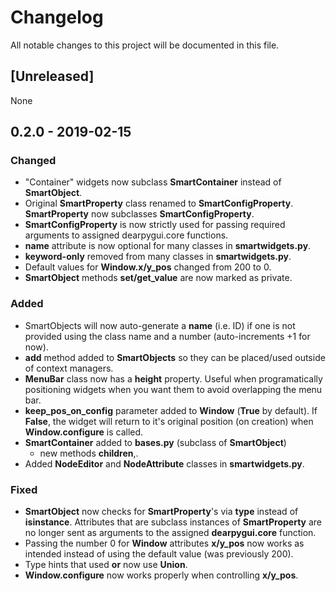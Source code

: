 # Changelog

All notable changes to this project will be documented in this file.

## [Unreleased]

None

## 0.2.0 - 2019-02-15

### Changed
- "Container" widgets now subclass **SmartContainer** instead of **SmartObject**.
- Original **SmartProperty** class renamed to **SmartConfigProperty**. **SmartProperty** now subclasses **SmartConfigProperty**.
- **SmartConfigProperty** is now strictly used for passing required arguments to assigned dearpygui.core functions.
- **name** attribute is now optional for many classes in **smartwidgets.py**.
- **keyword-only** removed from many classes in **smartwidgets.py**.
- Default values for **Window.x/y_pos** changed from 200 to 0.
- **SmartObject** methods **set/get_value** are now marked as private.

### Added
- SmartObjects will now auto-generate a __name__ (i.e. ID) if one is not provided using the class name and a number (auto-increments +1 for now).
- **add** method added to **SmartObjects** so they can be placed/used outside of context managers.
- **MenuBar** class now has a **height** property. Useful when programatically positioning widgets when you want them to avoid overlapping the menu bar.
- **keep_pos_on_config** parameter added to **Window** (**True** by default). If **False**, the widget will return to it's original position (on creation) when **Window.configure** is called.
- **SmartContainer** added to **bases.py** (subclass of **SmartObject**)
  -  new methods **children**,.
- Added **NodeEditor** and **NodeAttribute** classes in **smartwidgets.py**.

### Fixed
- **SmartObject** now checks for **SmartProperty**'s via **type** instead of **isinstance**. Attributes that are subclass instances of **SmartProperty** are no longer sent as arguments to the assigned **dearpygui.core** function.
- Passing the number 0 for **Window** attributes **x/y_pos** now works as intended instead of using the default value (was previously 200).
- Type hints that used **or** now use **Union**.
- **Window.configure** now works properly when controlling **x/y_pos**.
